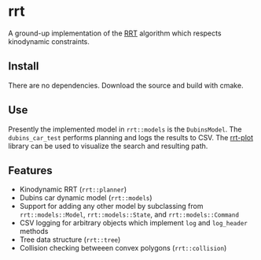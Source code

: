 # rrt
A ground-up implementation of the [RRT](https://en.wikipedia.org/wiki/Rapidly_exploring_random_tree) algorithm which respects kinodynamic constraints.

## Install
There are no dependencies. Download the source and build with cmake.

## Use
Presently the implemented model in `rrt::models` is the `DubinsModel`. The `dubins_car_test` performs planning and logs the results to CSV. The [rrt-plot](https://github.com/AlexGisi/rrt-plot) library can be used to visualize the search and resulting path.

## Features
- Kinodynamic RRT (`rrt::planner`)
- Dubins car dynamic model (`rrt::models`)
- Support for adding any other model by subclassing from `rrt::models::Model`, `rrt::models::State`, and `rrt::models::Command`
- CSV logging for arbitrary objects which implement `log` and `log_header` methods
- Tree data structure (`rrt::tree`)
- Collision checking betweeen convex polygons (`rrt::collision`)
